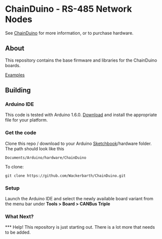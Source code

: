 # ChainDuino - RS-485 Network Nodes

See [ChainDuino](http://largewire.com) for more information, or to purchase hardware.

## About
This repository contains the base firmware and libraries for the ChainDuino boards.

[Examples](https://github.com/Wackerbarth/ChainDuino/tree/master/avr/examples)

## Building
### Arduino IDE
This code is tested with Arduino 1.6.0. [Download](http://arduino.cc/en/Main/Software) and install the appropriate file for your platform.

### Get the code
Clone this repo / download to your Arduino [Sketchbook](http://arduino.cc/en/guide/Environment#sketchbook)/hardware folder. The path should look like this

	Documents/Arduino/hardware/ChainDuino

To clone:

``git clone https://github.com/Wackerbarth/ChainDuino.git``

### Setup
Launch the Arduino IDE and select the newly available board variant from the menu bar under **Tools > Board > CANBus Triple**


### What Next?
*** Help! This repository is just starting out. There is a lot more that needs to be added.